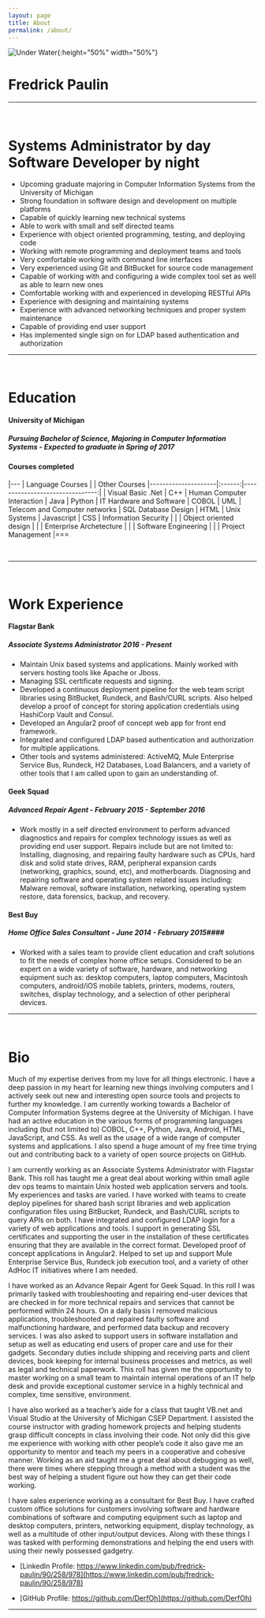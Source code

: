 ```yaml
---
layout: page
title: About
permalink: /about/
---
```



![Under Water](../images/underwater.png){:height="50%" width="50%"}  

# Fredrick Paulin

-----
<br />

# Systems Administrator by day Software Developer by night
* Upcoming graduate majoring in Computer Information Systems from the University of Michigan
* Strong foundation in software design and development on multiple platforms
* Capable of quickly learning new technical systems
* Able to work with small and self directed teams
* Experience with object oriented programming, testing, and deploying code
* Working with remote programming and deployment teams and tools
* Very comfortable working with command line interfaces
* Very experienced using Git and BitBucket for source code management
* Capable of working with and configuring a wide complex tool set as well as able to learn new ones
* Comfortable working with and experienced in developing RESTful APIs 
* Experience with designing and maintaining systems
* Experience with advanced networking techniques and proper system maintenance
* Capable of providing end user support
* Has implemented single sign on for LDAP based authentication and authorization

-----
<br />

# Education

#### University of Michigan ####

##### Pursuing Bachelor of Science, Majoring in Computer Information Systems - Expected to graduate in Spring of 2017 #####

#### Courses completed ####

|---
| Language Courses    |        | Other Courses
|---------------------|:------:|--------------------------------:|
| Visual Basic .Net   |  C++   | Human Computer Interaction 
| Java                | Python | IT Hardware and Software 
| COBOL               | UML    | Telecom and Computer networks
| SQL Database Design | HTML   | Unix Systems
| Javascript          |  CSS   | Information Security
|                     |        | Object oriented design
|                     |        | Enterprise Archetecture
|                     |        | Software Engineering 
|                     |        | Project Management
|===

<br />

---
<br />

# Work Experience

#### Flagstar Bank ####
##### Associate Systems Administrator 2016 - Present #####
* Maintain Unix based systems and applications. Mainly worked with servers hosting tools like Apache or Jboss.
* Managing SSL certificate requests and signing. 
* Developed a continuous deployment pipeline for the web team script libraries using BitBucket, Rundeck, and Bash/CURL scripts. Also helped develop a proof of concept for storing application credentials using HashiCorp Vault and Consul.
* Developed an Angular2 proof of concept web app for front end framework.
* Integrated and configured LDAP based authentication and authorization for multiple applications.
* Other tools and systems administered: ActiveMQ, Mule Enterprise Service Bus, Rundeck, H2 Databases, Load Balancers, and a variety of other tools that I am called upon to gain an understanding of. 

#### Geek Squad ####

##### Advanced Repair Agent - February 2015 - September 2016 ####

* Work mostly in a self directed environment to perform advanced diagnostics and repairs for complex technology issues as well as providing end user support. Repairs include but are not limited to: Installing, diagnosing, and repairing faulty hardware such as CPUs, hard disk and solid state drives, RAM, peripheral expansion cards (networking, graphics, sound, etc), and motherboards. Diagnosing and repairing software and operating system related issues including: Malware removal, software installation, networking, operating system restore, data forensics, backup, and recovery.


#### Best Buy ####

##### Home Office Sales Consultant - June 2014 - February 2015####

* Worked with a sales team to provide client education and craft solutions to fit the needs of complex home office setups. Considered to be an expert on a wide variety of software, hardware, and networking equipment such as: desktop computers, laptop computers, Macintosh computers, android/iOS mobile tablets, printers, modems, routers, switches, display technology, and a selection of other peripheral devices. 


---
<br />

# Bio

Much of my expertise derives from my love for all things electronic. I have a deep passion in my heart for learning new things involving computers and I actively seek out new and interesting open source tools and projects to further my knowledge. I am currently working towards a Bachelor of Computer Information Systems degree at the University of Michigan. I have had an active education in the various forms of programming languages including (but not limited to) COBOL, C++, Python, Java, Android, HTML, JavaScript, and CSS. As well as the usage of a wide range of computer systems and applications. I also spend a huge amount of my free time trying out and contributing back to a variety of open source projects on GitHub.

I am currently working as an Associate Systems Administrator with Flagstar Bank. This roll has taught me a great deal about working within small agile dev ops teams to maintain Unix hosted web application servers and tools. My experiences and tasks are varied. I have worked with teams to create deploy pipelines for shared bash script libraries and web application configuration files using BitBucket, Rundeck, and Bash/CURL scripts to query APIs on both. I have integrated and configured LDAP login for a variety of web applications and tools. I support in generating SSL certificates and supporting the user in the installation of these certificates ensuring that they are available in the correct format. Developed proof of concept applications in Angular2. Helped to set up and support Mule Enterprise Service Bus, Rundeck job execution tool, and a variety of other AdHoc IT initiatives where I am needed.

I have worked as an Advance Repair Agent for Geek Squad. In this roll I was primarily tasked with troubleshooting and repairing end-user devices that are checked in for more technical repairs and services that cannot be performed within 24 hours. On a daily basis I removed malicious applications, troubleshooted and repaired faulty software and malfunctioning hardware, and performed data backup and recovery services. I was also asked to support users in software installation and setup as well as educating end users of proper care and use for their gadgets. Secondary duties include shipping and receiving parts and client devices, book keeping for internal business processes and metrics, as well as legal and technical paperwork. This roll has given me the opportunity to master working on a small team to maintain internal operations of an IT help desk and provide exceptional customer service in a highly technical and complex, time sensitive, environment.

I have also worked as a teacher’s aide for a class that taught VB.net and Visual Studio at the University of Michigan CSEP Department. I assisted the course instructor with grading homework projects and helping students grasp difficult concepts in class involving their code. Not only did this give me experience with working with other people’s code it also gave me an opportunity to mentor and teach my peers in a cooperative and cohesive manner. Working as an aid taught me a great deal about debugging as well, there were times where stepping through a method with a student was the best way of helping a student figure out how they can get their code working.

I have sales experience working as a consultant for Best Buy. I have crafted custom office solutions for customers involving software and hardware combinations of software and computing equipment such as laptop and desktop computers, printers, networking equipment, display technology, as well as a multitude of other input/output devices. Along with these things I was tasked with performing demonstrations and helping the end users with using their newly possessed gadgetry.

* [LinkedIn Profile: https://www.linkedin.com/pub/fredrick-paulin/90/258/978](https://www.linkedin.com/pub/fredrick-paulin/90/258/978)

* [GitHub Profile: https://github.com/DerfOh](https://github.com/DerfOh)



-----





<!-- This is the base Jekyll theme. You can find out more info about customizing your Jekyll theme, as well as basic Jekyll usage documentation at [jekyllrb.com](http://jekyllrb.com/)

You can find the source code for the Jekyll new theme at:
{% include icon-github.html username="jglovier" %} /
[jekyll-new](https://github.com/jglovier/jekyll-new)

You can find the source code for Jekyll at
{% include icon-github.html username="jekyll" %} /
[jekyll](https://github.com/jekyll/jekyll) -->

